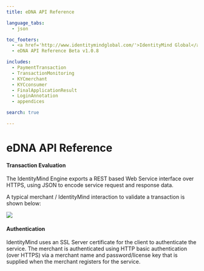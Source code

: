 ```yaml
---
title: eDNA API Reference

language_tabs:
  - json

toc_footers:
  - <a href='http://www.identitymindglobal.com/'>IdentityMind Global</a>
  - eDNA API Reference Beta v1.0.8

includes:	
  - PaymentTransaction
  - TransactionMonitoring
  - KYCmerchant
  - KYCconsumer
  - FinalApplicationResult
  - LoginAnnotation
  - appendices

search: true

---
```


# eDNA API Reference

#### Transaction Evaluation

The IdentityMind Engine exports a REST based Web Service interface over HTTPS, using JSON to encode service request and response data.

A typical merchant / IdentityMind interaction to validate a transaction is shown below:

![](http://i.imgur.com/4o540Tw.png)

#### Authentication

IdentityMind uses an SSL Server certificate for the client to authenticate the service.  The merchant is authenticated using HTTP basic authentication (over HTTPS) via a merchant name and password/license key that is supplied when the merchant registers for the service. 

<link rel="icon" href="http://www.identitymindglobal.com/wp-content/uploads/2013/05/Favicon.png" type="image/png">